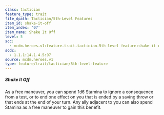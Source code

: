 ```yaml
---
class: tactician
feature_type: trait
file_dpath: Tactician/5th-Level Features
item_id: shake-it-off
item_index: '07'
item_name: Shake It Off
level: 5
scc:
  - mcdm.heroes.v1:feature.trait.tactician.5th-level-feature:shake-it-off
scdc:
  - 1.1.1:14.1.4.5:07
source: mcdm.heroes.v1
type: feature/trait/tactician/5th-level-feature
---
```


##### Shake It Off

As a free maneuver, you can spend 1d6 Stamina to ignore a consequence from a test, or to end one effect on you that is ended by a saving throw or that ends at the end of your turn. Any ally adjacent to you can also spend Stamina as a free maneuver to gain this benefit.
